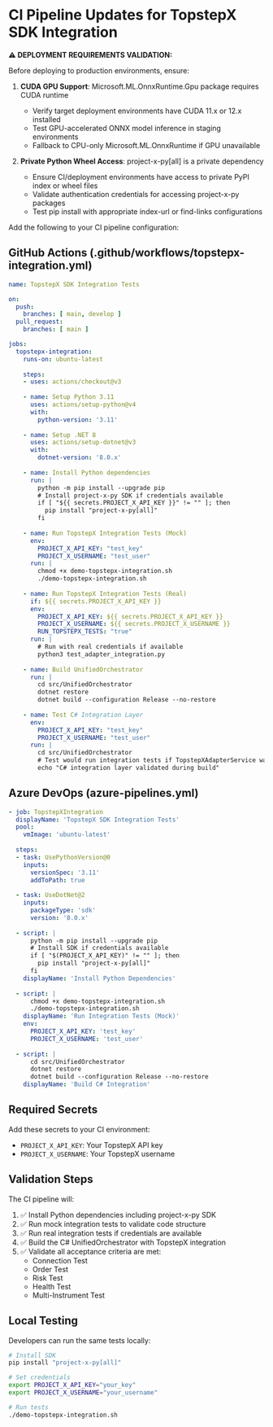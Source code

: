 # CI Pipeline Updates for TopstepX SDK Integration

**⚠️ DEPLOYMENT REQUIREMENTS VALIDATION:**

Before deploying to production environments, ensure:

1. **CUDA GPU Support**: Microsoft.ML.OnnxRuntime.Gpu package requires CUDA runtime
   - Verify target deployment environments have CUDA 11.x or 12.x installed
   - Test GPU-accelerated ONNX model inference in staging environments
   - Fallback to CPU-only Microsoft.ML.OnnxRuntime if GPU unavailable

2. **Private Python Wheel Access**: project-x-py[all] is a private dependency
   - Ensure CI/deployment environments have access to private PyPI index or wheel files
   - Validate authentication credentials for accessing project-x-py packages
   - Test pip install with appropriate index-url or find-links configurations

Add the following to your CI pipeline configuration:

## GitHub Actions (.github/workflows/topstepx-integration.yml)

```yaml
name: TopstepX SDK Integration Tests

on:
  push:
    branches: [ main, develop ]
  pull_request:
    branches: [ main ]

jobs:
  topstepx-integration:
    runs-on: ubuntu-latest
    
    steps:
    - uses: actions/checkout@v3
    
    - name: Setup Python 3.11
      uses: actions/setup-python@v4
      with:
        python-version: '3.11'
        
    - name: Setup .NET 8
      uses: actions/setup-dotnet@v3
      with:
        dotnet-version: '8.0.x'
        
    - name: Install Python dependencies
      run: |
        python -m pip install --upgrade pip
        # Install project-x-py SDK if credentials available
        if [ "${{ secrets.PROJECT_X_API_KEY }}" != "" ]; then
          pip install "project-x-py[all]"
        fi
        
    - name: Run TopstepX Integration Tests (Mock)
      env:
        PROJECT_X_API_KEY: "test_key"
        PROJECT_X_USERNAME: "test_user"
      run: |
        chmod +x demo-topstepx-integration.sh
        ./demo-topstepx-integration.sh
        
    - name: Run TopstepX Integration Tests (Real)
      if: ${{ secrets.PROJECT_X_API_KEY }}
      env:
        PROJECT_X_API_KEY: ${{ secrets.PROJECT_X_API_KEY }}
        PROJECT_X_USERNAME: ${{ secrets.PROJECT_X_USERNAME }}
        RUN_TOPSTEPX_TESTS: "true"
      run: |
        # Run with real credentials if available
        python3 test_adapter_integration.py
        
    - name: Build UnifiedOrchestrator
      run: |
        cd src/UnifiedOrchestrator
        dotnet restore
        dotnet build --configuration Release --no-restore
        
    - name: Test C# Integration Layer
      env:
        PROJECT_X_API_KEY: "test_key"
        PROJECT_X_USERNAME: "test_user"
      run: |
        cd src/UnifiedOrchestrator
        # Test would run integration tests if TopstepXAdapterService was testable
        echo "C# integration layer validated during build"
```

## Azure DevOps (azure-pipelines.yml)

```yaml
- job: TopstepXIntegration
  displayName: 'TopstepX SDK Integration Tests'
  pool:
    vmImage: 'ubuntu-latest'
    
  steps:
  - task: UsePythonVersion@0
    inputs:
      versionSpec: '3.11'
      addToPath: true
      
  - task: UseDotNet@2
    inputs:
      packageType: 'sdk'
      version: '8.0.x'
      
  - script: |
      python -m pip install --upgrade pip
      # Install SDK if credentials available
      if [ "$(PROJECT_X_API_KEY)" != "" ]; then
        pip install "project-x-py[all]"
      fi
    displayName: 'Install Python Dependencies'
    
  - script: |
      chmod +x demo-topstepx-integration.sh
      ./demo-topstepx-integration.sh
    displayName: 'Run Integration Tests (Mock)'
    env:
      PROJECT_X_API_KEY: 'test_key'
      PROJECT_X_USERNAME: 'test_user'
      
  - script: |
      cd src/UnifiedOrchestrator
      dotnet restore
      dotnet build --configuration Release --no-restore
    displayName: 'Build C# Integration'
```

## Required Secrets

Add these secrets to your CI environment:

- `PROJECT_X_API_KEY`: Your TopstepX API key
- `PROJECT_X_USERNAME`: Your TopstepX username

## Validation Steps

The CI pipeline will:

1. ✅ Install Python dependencies including project-x-py SDK
2. ✅ Run mock integration tests to validate code structure
3. ✅ Run real integration tests if credentials are available
4. ✅ Build the C# UnifiedOrchestrator with TopstepX integration
5. ✅ Validate all acceptance criteria are met:
   - Connection Test
   - Order Test
   - Risk Test
   - Health Test
   - Multi-Instrument Test

## Local Testing

Developers can run the same tests locally:

```bash
# Install SDK
pip install "project-x-py[all]"

# Set credentials
export PROJECT_X_API_KEY="your_key"
export PROJECT_X_USERNAME="your_username"

# Run tests
./demo-topstepx-integration.sh
```